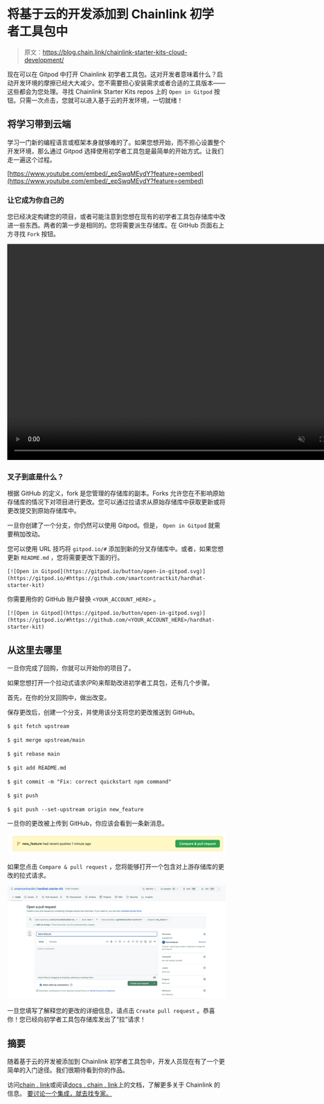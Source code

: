 # 将基于云的开发添加到 Chainlink 初学者工具包中

> 原文：<https://blog.chain.link/chainlink-starter-kits-cloud-development/>

现在可以在 Gitpod 中打开 Chainlink 初学者工具包。这对开发者意味着什么？启动开发环境的摩擦已经大大减少。您不需要担心安装需求或者合适的工具版本——这些都会为您处理。寻找 Chainlink Starter Kits repos 上的 `Open in Gitpod` 按钮。只需一次点击，您就可以进入基于云的开发环境，一切就绪！

## 将学习带到云端

学习一门新的编程语言或框架本身就够难的了。如果您想开始，而不担心设置整个开发环境，那么通过 Gitpod 选择使用初学者工具包是最简单的开始方式。让我们走一遍这个过程。

[https://www.youtube.com/embed/_epSwqMEydY?feature=oembed](https://www.youtube.com/embed/_epSwqMEydY?feature=oembed)

### 让它成为你自己的

您已经决定构建您的项目，或者可能注意到您想在现有的初学者工具包存储库中改进一些东西。两者的第一步是相同的。您将需要派生存储库。在 GitHub 页面右上方寻找 `Fork` 按钮。

<video width="800" height="498" autoplay="" loop="" muted="" playsinline=""><source src="https://blog.chain.link/wp-content/uploads/2022/07/unnamed-4.webm" type="video/webm">T2】</video>

### 叉子到底是什么？

根据 GitHub 的定义，fork 是您管理的存储库的副本。Forks 允许您在不影响原始存储库的情况下对项目进行更改。您可以通过拉请求从原始存储库中获取更新或将更改提交到原始存储库中。

一旦你创建了一个分支，你仍然可以使用 Gitpod。但是， `Open in Gitpod` 就需要稍加改动。

您可以使用 URL 技巧将 `gitpod.io/#` 添加到新的分叉存储库中。或者，如果您想更新 `README.md` ，您将需要更改下面的行。

```
[![Open in Gitpod](https://gitpod.io/button/open-in-gitpod.svg)]
(https://gitpod.io/#https://github.com/smartcontractkit/hardhat-starter-kit)
```

你需要用你的 GitHub 账户替换 `<YOUR_ACCOUNT_HERE>` 。

```
[![Open in Gitpod](https://gitpod.io/button/open-in-gitpod.svg)]
(https://gitpod.io/#https://github.com/<YOUR_ACCOUNT_HERE>/hardhat-starter-kit)
```

## 从这里去哪里

一旦你完成了回购，你就可以开始你的项目了。

如果您想打开一个拉动式请求(PR)来帮助改进初学者工具包，还有几个步骤。

首先，在你的分叉回购中，做出改变。

保存更改后，创建一个分支，并使用该分支将您的更改推送到 GitHub。

```
$ git fetch upstream

$ git merge upstream/main

$ git rebase main

$ git add README.md 

$ git commit -m "Fix: correct quickstart npm command"

$ git push

$ git push --set-upstream origin new_feature
```

一旦你的更改被上传到 GitHub，你应该会看到一条新消息。

![a screenshot of new feature pushes notification on GitHub](img/384ffdfb71073e7426fb6c10ad82b8d2.png)

如果您点击 `Compare & pull request` ，您将能够打开一个包含对上游存储库的更改的拉式请求。

![a screenshot of how to create pull requests to change the upstream repository](img/2d44d255ec2e47286ba287c5390fae13.png)

一旦您填写了解释您的更改的详细信息，请点击 `Create pull request` 。恭喜你！您已经向初学者工具包存储库发出了“拉”请求！

## 摘要

随着基于云的开发被添加到 Chainlink 初学者工具包中，开发人员现在有了一个更简单的入门途径。我们很期待看到你的作品。

访问[chain . link](https://chain.link/)或阅读[docs . chain . link](https://docs.chain.link/)上的文档，了解更多关于 Chainlink 的信息。 [要讨论一个集成，就去找专家。](https://chainlinkcommunity.typeform.com/to/OYQO67EF)